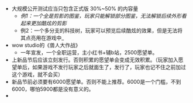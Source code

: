 
- 大规模公开测试应当只包含正式版 30%~50% 的内容量
	- _例1：一个全是剪影的图鉴，玩家只能解锁部分图鉴，无法解锁后续外形看起来更加酷炫的剪影_
	- 例2：一个多分支的科技树，玩家可以预览后续酷炫的效果，但是无法将其点亮用在游戏中_
- wow studio的《兽人大作战》
	- 一年宣发，一个全职运营，主小红书+辅b站，2500愿望单。
- 上新品节后应该立刻发行。否则积累的愿望单会变成无效积累。（玩家加入愿望单后，如果游戏不发行玩家之后就面生了，发行了，玩家也记不住之前加过这个游戏，就不会买）
- 新品节前必须要有6000愿望单。否则不能上推荐。6000是一个门槛，不到6000，哪怕5900都是没有意义的。
-



